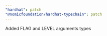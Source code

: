 ```yaml
---
"hardhat": patch
"@nomicfoundation/hardhat-typechain": patch
---
```


Added FLAG and LEVEL arguments types
